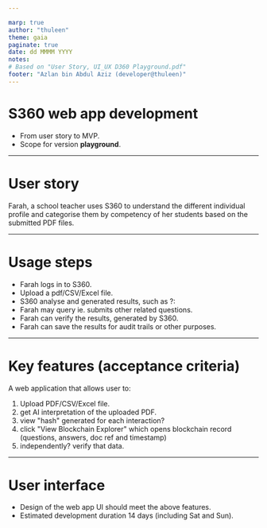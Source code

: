 ```yaml
---

marp: true
author: "thuleen"
theme: gaia
paginate: true
date: dd MMMM YYYY
notes: 
# Based on "User Story, UI_UX D360 Playground.pdf"
footer: "Azlan bin Abdul Aziz (developer@thuleen)"
---
```


# S360 web app development

 - From user story to MVP. 
 - Scope for version **playground**.

---

# User story

Farah, a school teacher uses S360 to understand the different individual profile and categorise them by competency of her students based on the submitted PDF files.

---

# Usage steps

- <span class="fragment">Farah logs in to S360.</span>
- <span class="fragment">Upload a pdf/CSV/Excel file.</span>
- <span class="fragment">S360 analyse and generated results, such as ?:</span>
- <span class="fragment">Farah may query ie. submits other related questions.</span>
- <span class="fragment">Farah can verify the results, generated by S360.</span>
- <span class="fragment">Farah can save the results for audit trails or other purposes.</span>

---

# Key features (acceptance criteria)

A web application that allows user to:

1. Upload PDF/CSV/Excel file.
2. get AI interpretation of the uploaded PDF.
3. view "hash" generated for each interaction?
4. click "View Blockchain Explorer" which opens blockchain record (questions, answers, doc ref and timestamp)
5. independently? verify that data.

---

# User interface 

 - Design of the web app UI should meet the above features.
 - Estimated development duration 14 days (including Sat and Sun). 
